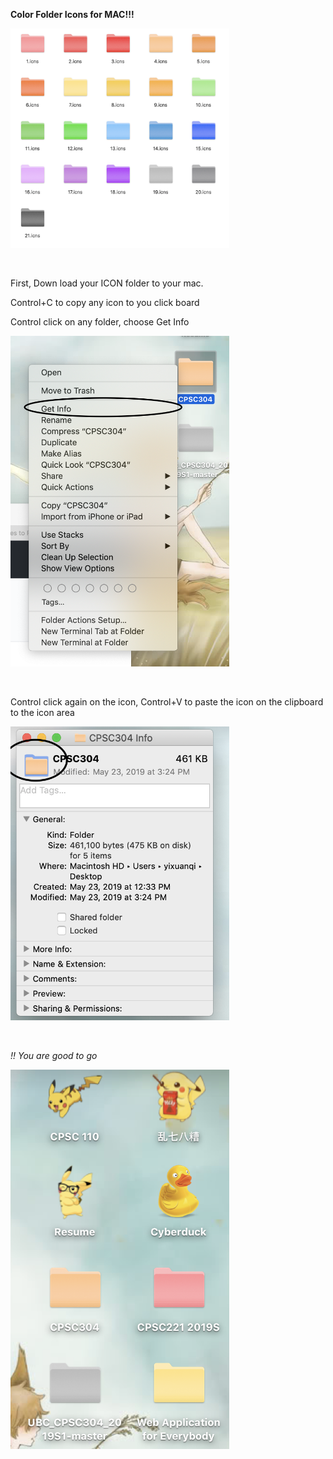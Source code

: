 <strong>Color Folder Icons for MAC!!!</strong>

<p align="left">
  <img src="readme_png/Screen Shot 2019-05-28 at 10.35.09 AM.png" width="350" alt="example">
</p>  
<br/>

First, Down load your ICON folder to your mac.

Control+C to copy any icon to you click board

Control click on any folder, choose Get Info

<p align="left">
  <img src="readme_png/Screen Shot 2019-05-28 at 10.26.08 AM.png" width="350" alt="example">
</p>  
<br/>

Control click again on the icon, Control+V to paste the icon on the clipboard to the icon area

<p align="left">
  <img src="readme_png/Screen Shot 2019-05-28 at 10.27.00 AM.png" width="350" alt="example">
</p>
<br/>

<em>!! You are good to go </em>

<p align="left">
  <img src="readme_png/Screen Shot 2019-05-28 at 10.23.40 AM.png" width="350" alt="example">
</p>

